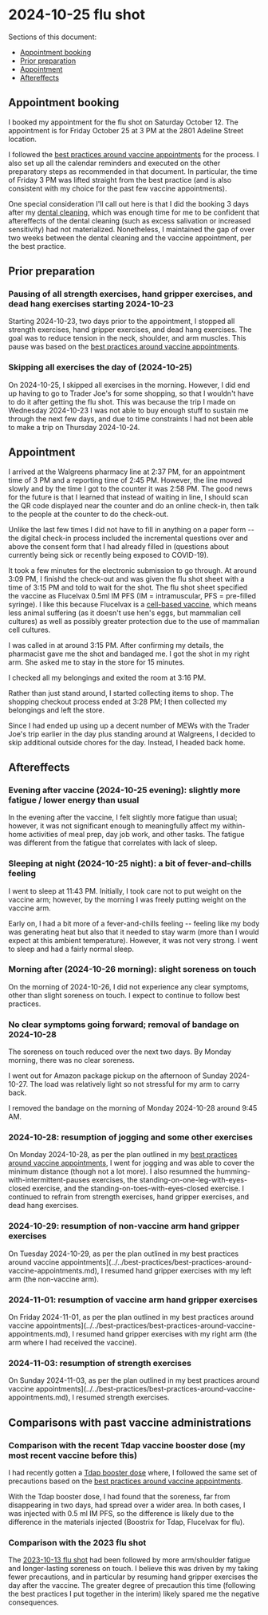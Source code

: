 # 2024-10-25 flu shot

Sections of this document:

* [Appointment booking](#appointment-booking)
* [Prior preparation](#prior-preparation)
* [Appointment](#appointment)
* [Aftereffects](#aftereffects)

## Appointment booking

I booked my appointment for the flu shot on Saturday October 12. The
appointment is for Friday October 25 at 3 PM at the 2801 Adeline
Street location.

I followed the [best practices around vaccine
appointments](../../best-practices/best-practices-around-vaccine-appointments.md)
for the process. I also set up all the calendar reminders and executed
on the other preparatory steps as recommended in that document. In
particular, the time of Friday 3 PM was lifted straight from the best
practice (and is also consistent with my choice for the past few
vaccine appointments).

One special consideration I'll call out here is that I did the booking
3 days after my [dental cleaning](2024-10-09-dental-cleaning.md),
which was enough time for me to be confident that aftereffects of the
dental cleaning (such as excess salivation or increased sensitivity)
had not materialized. Nonetheless, I maintained the gap of over two
weeks between the dental cleaning and the vaccine appointment, per the
best practice.

## Prior preparation

### Pausing of all strength exercises, hand gripper exercises, and dead hang exercises starting 2024-10-23

Starting 2024-10-23, two days prior to the appointment, I stopped all
strength exercises, hand gripper exercises, and dead hang
exercises. The goal was to reduce tension in the neck, shoulder, and
arm muscles. This pause was based on the [best practices around
vaccine
appointments](../../best-practices/best-practices-around-vaccine-appointments.md).

### Skipping all exercises the day of (2024-10-25)

On 2024-10-25, I skipped all exercises in the morning. However, I did
end up having to go to Trader Joe's for some shopping, so that I
wouldn't have to do it after getting the flu shot. This was because
the trip I made on Wednesday 2024-10-23 I was not able to buy enough
stuff to sustain me through the next few days, and due to time
constraints I had not been able to make a trip on Thursday 2024-10-24.

## Appointment

I arrived at the Walgreens pharmacy line at 2:37 PM, for an
appointment time of 3 PM and a reporting time of 2:45 PM. However, the
line moved slowly and by the time I got to the counter it was 2:58
PM. The good news for the future is that I learned that instead of
waiting in line, I should scan the QR code displayed near the counter
and do an online check-in, then talk to the people at the counter to
do the check-out.

Unlike the last few times I did not have to fill in anything on a
paper form -- the digital check-in process included the incremental
questions over and above the consent form that I had already filled in
(questions about currently being sick or recently being exposed to
COVID-19).

It took a few minutes for the electronic submission to go through. At
around 3:09 PM, I finishd the check-out and was given the flu shot
sheet with a time of 3:15 PM and told to wait for the shot. The flu
shot sheet specified the vaccine as Flucelvax 0.5ml IM PFS (IM =
intramuscular, PFS = pre-filled syringe). I like this because
Flucelvax is a [cell-based
vaccine](https://www.cdc.gov/flu/prevent/cell-based.htm), which means
less animal suffering (as it doesn't use hen's eggs, but mammalian
cell cultures) as well as possibly greater protection due to the use
of mammalian cell cultures.

I was called in at around 3:15 PM. After confirming my details, the
pharmacist gave me the shot and bandaged me. I got the shot in my
right arm. She asked me to stay in the store for 15 minutes.

I checked all my belongings and exited the room at 3:16 PM.

Rather than just stand around, I started collecting items to shop. The
shopping checkout process ended at 3:28 PM; I then collected my
belongings and left the store.

Since I had ended up using up a decent number of MEWs with the Trader
Joe's trip earlier in the day plus standing around at Walgreens, I
decided to skip additional outside chores for the day. Instead, I
headed back home.

## Aftereffects

### Evening after vaccine (2024-10-25 evening): slightly more fatigue / lower energy than usual

In the evening after the vaccine, I felt slightly more fatigue than
usual; however, it was not significant enough to meaningfully affect
my within-home activities of meal prep, day job work, and other
tasks. The fatigue was different from the fatigue that correlates with
lack of sleep.

### Sleeping at night (2024-10-25 night): a bit of fever-and-chills feeling

I went to sleep at 11:43 PM. Initially, I took care not to put weight
on the vaccine arm; however, by the morning I was freely putting
weight on the vaccine arm.

Early on, I had a bit more of a fever-and-chills feeling -- feeling
like my body was generating heat but also that it needed to stay warm
(more than I would expect at this ambient temperature). However, it
was not very strong. I went to sleep and had a fairly normal sleep.

### Morning after (2024-10-26 morning): slight soreness on touch

On the morning of 2024-10-26, I did not experience any clear symptoms,
other than slight soreness on touch. I expect to continue to follow
best practices.

### No clear symptoms going forward; removal of bandage on 2024-10-28

The soreness on touch reduced over the next two days. By Monday
morning, there was no clear soreness.

I went out for Amazon package pickup on the afternoon of Sunday
2024-10-27. The load was relatively light so not stressful for my arm
to carry back.

I removed the bandage on the morning of Monday 2024-10-28 around 9:45
AM.

### 2024-10-28: resumption of jogging and some other exercises

On Monday 2024-10-28, as per the plan outlined in my [best practices
around vaccine
appointments](../../best-practices/best-practices-around-vaccine-appointments.md),
I went for jogging and was able to cover the minimum distance (though
not a lot more). I also resumned the humming-with-intermittent-pauses
exercises, the standing-on-one-leg-with-eyes-closed exercise, and the
standing-on-toes-with-eyes-closed exercise. I continued to refrain
from strength exercises, hand gripper exercises, and dead hang
exercises.

### 2024-10-29: resumption of non-vaccine arm hand gripper exercises

On Tuesday 2024-10-29, as per the plan outlined in my best practices
around vaccine
appointments](../../best-practices/best-practices-around-vaccine-appointments.md),
I resumed hand gripper exercises with my left arm (the non-vaccine
arm).

### 2024-11-01: resumption of vaccine arm hand gripper exercises

On Friday 2024-11-01, as per the plan outlined in my best practices
around vaccine
appointments](../../best-practices/best-practices-around-vaccine-appointments.md),
I resumed hand gripper exercises with my right arm (the arm where I
had received the vaccine).

### 2024-11-03: resumption of strength exercises

On Sunday 2024-11-03, as per the plan outlined in my best practices
around vaccine
appointments](../../best-practices/best-practices-around-vaccine-appointments.md),
I resumed strength exercises.

## Comparisons with past vaccine administrations

### Comparison with the recent Tdap vaccine booster dose (my most recent vaccine before this)

I had recently gotten a
[Tdap booster dose](2024-07-12-tdap-vaccine-booster-dose.md) where,
I followed the same set of precautions based on the [best practices around
vaccine
appointments](../../best-practices/best-practices-around-vaccine-appointments.md).

With the Tdap booster dose, I had found that the soreness, far from
disappearing in two days, had spread over a wider area. In both cases,
I was injected with 0.5 ml IM PFS, so the difference is likely due to
the difference in the materials injected (Boostrix for Tdap, Flucelvax
for flu).

### Comparison with the 2023 flu shot

The [2023-10-13 flu shot](../2023/2023-10-13-flu-shot.md) had been
followed by more arm/shoulder fatigue and longer-lasting soreness on
touch. I believe this was driven by my taking fewer precautions, and
in particular by resuming hand gripper exercises the day after the
vaccine. The greater degree of precaution this time (following the
best practices I put together in the interim) likely spared me the
negative consequences.
